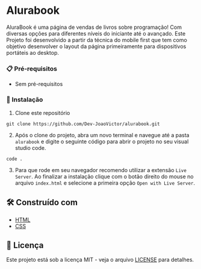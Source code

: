# Alurabook
AluraBook é uma página de vendas de livros sobre programação! Com diversas opções para diferentes níveis do iniciante até o avançado. Este Projeto foi desenvolvido a partir da técnica do mobile first que tem como objetivo desenvolver o layout da página primeiramente para dispositivos portáteis ao desktop.

### 📋 Pré-requisitos

- Sem pré-requisitos  

### 🔧 Instalação

1. Clone este repositório

```
git clone https://github.com/Dev-JoaoVictor/alurabook.git
```

2. Após o clone do projeto, abra um novo terminal e navegue até a pasta `alurabook` e digite o seguinte código para abrir o projeto no seu visual studio code.

```
code .
```

3. Para que rode em seu navegador recomendo utilizar a extensão `Live Server`. Ao finalizar a instalação clique com o botão direito do mouse no arquivo `index.html` e selecione a primeira opção `Open with Live Server`.


## 🛠️ Construído com

- [HTML](https://html.com/)
- [CSS](https://developer.mozilla.org/pt-BR/docs/Web/CSS/)

## 📄 Licença

Este projeto está sob a licença MIT - veja o arquivo [LICENSE](https://github.com/Dev-JoaoVictor/alurabook/blob/main/LICENSE.txt) para detalhes.
